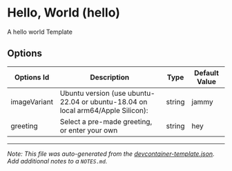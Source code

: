 
# Hello, World (hello)

A hello world Template

## Options

| Options Id | Description | Type | Default Value |
|-----|-----|-----|-----|
| imageVariant | Ubuntu version (use ubuntu-22.04 or ubuntu-18.04 on local arm64/Apple Silicon): | string | jammy |
| greeting | Select a pre-made greeting, or enter your own | string | hey |



---

_Note: This file was auto-generated from the [devcontainer-template.json](https://github.com/Xe/devcontainer-base/blob/main/src/hello/devcontainer-template.json).  Add additional notes to a `NOTES.md`._
